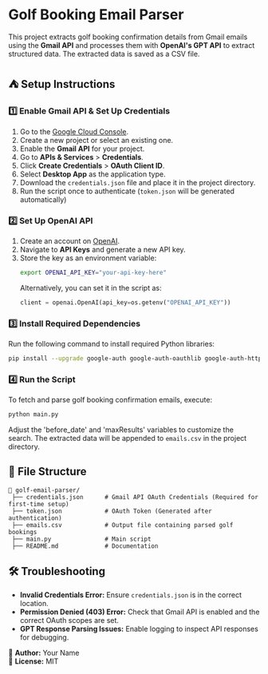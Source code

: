# Golf Booking Email Parser

This project extracts golf booking confirmation details from Gmail emails using the **Gmail API** and processes them with **OpenAI's GPT API** to extract structured data. The extracted data is saved as a CSV file.

## ⛺️ Setup Instructions

### 1️⃣ **Enable Gmail API & Set Up Credentials**
1. Go to the [Google Cloud Console](https://console.cloud.google.com/).
2. Create a new project or select an existing one.
3. Enable the **Gmail API** for your project.
4. Go to **APIs & Services** > **Credentials**.
5. Click **Create Credentials** > **OAuth Client ID**.
6. Select **Desktop App** as the application type.
7. Download the `credentials.json` file and place it in the project directory.
8. Run the script once to authenticate (`token.json` will be generated automatically)

### 2️⃣ **Set Up OpenAI API**
1. Create an account on [OpenAI](https://platform.openai.com/).
2. Navigate to **API Keys** and generate a new API key.
3. Store the key as an environment variable:
   ```bash
   export OPENAI_API_KEY="your-api-key-here"
   ```
   Alternatively, you can set it in the script as:
   ```python
   client = openai.OpenAI(api_key=os.getenv("OPENAI_API_KEY"))
   ```

### 3️⃣ **Install Required Dependencies**
Run the following command to install required Python libraries:
```bash
pip install --upgrade google-auth google-auth-oauthlib google-auth-httplib2 google-api-python-client openai beautifulsoup4 pandas
```

### 4️⃣ **Run the Script**
To fetch and parse golf booking confirmation emails, execute:
```bash
python main.py
```

Adjust the 'before_date' and 'maxResults' variables to customize the search.
The extracted data will be appended to `emails.csv` in the project directory.

## 📂 File Structure
```
📁 golf-email-parser/
 ├── credentials.json      # Gmail API OAuth Credentials (Required for first-time setup)
 ├── token.json            # OAuth Token (Generated after authentication)
 ├── emails.csv            # Output file containing parsed golf bookings
 ├── main.py               # Main script
 ├── README.md             # Documentation
```

## 🛠 Troubleshooting
- **Invalid Credentials Error:** Ensure `credentials.json` is in the correct location.
- **Permission Denied (403) Error:** Check that Gmail API is enabled and the correct OAuth scopes are set.
- **GPT Response Parsing Issues:** Enable logging to inspect API responses for debugging.

📧 **Author:** Your Name  
📝 **License:** MIT  

